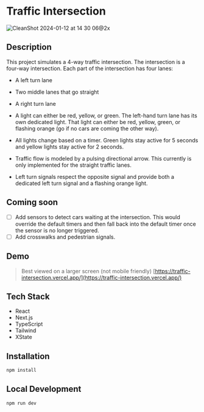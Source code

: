 # Traffic Intersection

![CleanShot 2024-01-12 at 14 30 06@2x](https://github.com/cdonohue/traffic-intersection/assets/1928846/fd1d6aee-18c3-4d7b-b1b9-3f228a1716ce)

## Description

This project simulates a 4-way traffic intersection.
The intersection is a four-way intersection. Each part of the intersection has four lanes:

- A left turn lane
- Two middle lanes that go straight
- A right turn lane
- A light can either be red, yellow, or green.
  The left-hand turn lane has its own dedicated light. That light can either be red, yellow, green, or flashing orange (go if no cars are coming the other way).

- All lights change based on a timer. Green lights stay active for 5 seconds and yellow lights stay active for 2 seconds.
- Traffic flow is modeled by a pulsing directional arrow. This currently is only implemented for the straight traffic lanes.
- Left turn signals respect the opposite signal and provide both a dedicated left turn signal and a flashing orange light.

## Coming soon

- [ ] Add sensors to detect cars waiting at the intersection. This would override the default timers and then fall back into the default timer once the sensor is no longer triggered.
- [ ] Add crosswalks and pedestrian signals.

## Demo

> Best viewed on a larger screen (not mobile friendly)
> [https://traffic-intersection.vercel.app/](https://traffic-intersection.vercel.app/)

## Tech Stack

- React
- Next.js
- TypeScript
- Tailwind
- XState

## Installation

```bash
npm install
```

## Local Development

```bash
npm run dev
```
